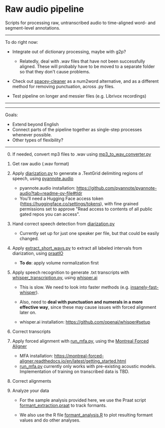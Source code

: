# Raw audio pipeline
Scripts for processing raw, untranscribed audio to time-aligned word- and segment-level annotations.

**************
To do right now:
* Integrate out of dictionary processing, maybe with g2p?
	* Relatedly, deal with .wav files that have not been successfully aligned. These will probably have to be moved to a separate folder so that they don't cause problems.

* Check out [spacey-cleaner](https://github.com/Ce11an/spacy-cleaner) as a num2word alternative, and as a different method for removing punctuation, across .py files.

* Test pipeline on longer and messier files (e.g. Librivox recordings)

**************

**************
Goals:
* Extend beyond English
* Connect parts of the pipeline together as single-step processes whenever possible.
* Other types of flexibility?
**************

0. If needed, convert mp3 files to .wav using [mp3_to_wav_converter.py](Python/mp3_to_wav_converter.py)

1. Get raw audio (.wav format)

2. Apply [diarization.py](Python/diarization.py) to generate a .TextGrid delimiting regions of speech, using [pyannote.audio](https://github.com/pyannote/pyannote-audio)

	* pyannote.audio installation: https://github.com/pyannote/pyannote-audio?tab=readme-ov-file#tldr
	* You'll need a Hugging Face access token (https://huggingface.co/settings/tokens), with fine grained permissions set to approve "Read access to contents of all public gated repos you can access".

3. Hand correct speech detection from [diarization.py](Python/diarization.py)

	* Currently set up for just one speaker per file, but that could be easily changed.

4. Apply [extract_short_wavs.py](Python/extract_short_wavs.py) to extract all labeled intervals from diarization, using [praatIO](https://github.com/timmahrt/praatIO)

	* **To do**: apply volume normalization first

5. Apply speech recognition to generate .txt transcripts with [whisper_transcription.py](Python/whisper_transcription.py), using [whisper.ai](https://github.com/openai/whisper)

	* This is slow. We need to look into faster methods (e.g. [insanely-fast-whisper](https://github.com/Vaibhavs10/insanely-fast-whisper)).
	
	* Also, need to **deal with punctuation and numerals in a more effective way**, since these may cause issues with forced alignment later on.
	
	* whisper.ai installation: https://github.com/openai/whisper#setup

6. Correct transcripts

7. Apply forced alignment with [run_mfa.py](Python/run_mfa.py), using the [Montreal Forced Aligner](https://montreal-forced-aligner.readthedocs.io/en/latest/)

	* MFA installation: https://montreal-forced-aligner.readthedocs.io/en/latest/getting_started.html
	* [run_mfa.py](Python/run_mfa.py) currently only works with pre-existing acoustic models. Implementation of training on transcribed data is TBD.

8. Correct alignments

9. Analyze your data

	* For the sample analysis provided here, we use the Praat script [formant_extraction.praat](Praat/formant_extraction.praat) to track formants.
	
	* We also use the R file [formant_analysis.R](R/formant_analysis.R) to plot resulting formant values and do other analyses.